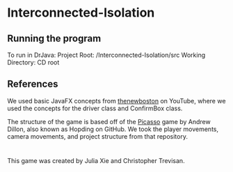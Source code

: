 # Interconnected-Isolation

## Running the program
To run in DrJava:
Project Root: /Interconnected-Isolation/src
Working Directory: CD root

## References
We used basic JavaFX concepts from [thenewboston](https://www.youtube.com/user/thenewboston) on YouTube, where we used the concepts for the driver class and ConfirmBox class.

The structure of the game is based off of the [Picasso](https://github.com/Hopding/Picasso) game by Andrew Dillon, also known as Hopding on GitHub. We took the player movements, camera movements, and project structure from that repository.

#
This game was created by Julia Xie and Christopher Trevisan.
